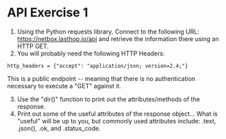 # API Exercise 1

1. Using the Python requests library. Connect to the following URL: https://netbox.lasthop.io/api and retrieve the information there using an HTTP GET.
2. You will probably need the following HTTP Headers:

```
http_headers = {"accept": "application/json; version=2.4;"}
```

This is a public endpoint -- meaning that there is no authentication necessary to execute a "GET" against it.

3. Use the "dir()" function to print out the attributes/methods of the response.
4. Print out some of the useful attributes of the response object... What is "useful" will be up to you, but commonly used attributes include: .text, .json(), .ok, and .status_code.

